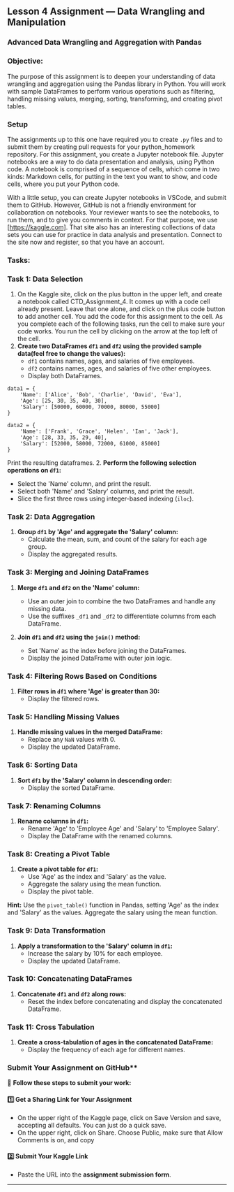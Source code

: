 ## Lesson 4 Assignment — Data Wrangling and Manipulation
### Advanced Data Wrangling and Aggregation with Pandas

### **Objective:**
The purpose of this assignment is to deepen your understanding of data wrangling and aggregation using the Pandas library in Python. You will work with sample DataFrames to perform various operations such as filtering, handling missing values, merging, sorting, transforming, and creating pivot tables.

### **Setup**

The assignments up to this one have required you to create `.py` files and to submit them by creating pull requests for your python_homework repository.  For this assignment, you create a Jupyter notebook file.  Jupyter notebooks are a way to do data presentation and analysis, using Python code.  A notebook is comprised of a sequence of cells, which come in two kinds: Markdown cells, for putting in the text you want to show, and code cells, where you put your Python code.

With a little setup, you can create Jupyter notebooks in VSCode, and submit them to GitHub.  However, GitHub is not a friendly environment for collaboration on notebooks.  Your reviewer wants to see the notebooks, to run them, and to give you comments in context.  For that purpose, we use [https://kaggle.com].  That site also has an interesting collections of data sets you can use for practice in data analysis and presentation.  Connect to the site now and register, so that you have an account.

### **Tasks:**

### **Task 1: Data Selection**
1. On the Kaggle site, click on the plus button in the upper left, and create a notebook called CTD_Assignment_4.  It comes up with a code cell already present.  Leave that one alone, and click on the plus code button to add another cell.  You add the code for this assignment to the cell.  As you complete each of the following tasks, run the cell to make sure your code works.  You run the cell by clicking on the arrow at the top left of the cell.
1. **Create two DataFrames `df1` and `df2` using the provided sample data(feel free to change the values):**
   - `df1` contains names, ages, and salaries of five employees.
   - `df2` contains names, ages, and salaries of five other employees.
   - Display both DataFrames.
   
```
data1 = {
    'Name': ['Alice', 'Bob', 'Charlie', 'David', 'Eva'],
    'Age': [25, 30, 35, 40, 30],
    'Salary': [50000, 60000, 70000, 80000, 55000]
}
```

```
data2 = {
    'Name': ['Frank', 'Grace', 'Helen', 'Ian', 'Jack'],
    'Age': [28, 33, 35, 29, 40],
    'Salary': [52000, 58000, 72000, 61000, 85000]
}

```
Print the resulting dataframes.
2. **Perform the following selection operations on `df1`:**
   - Select the 'Name' column, and print the result.
   - Select both 'Name' and 'Salary' columns, and print the result.
   - Slice the first three rows using integer-based indexing (`iloc`).

### **Task 2: Data Aggregation**
1. **Group `df1` by 'Age' and aggregate the 'Salary' column:**
   - Calculate the mean, sum, and count of the salary for each age group.
   - Display the aggregated results.

### **Task 3: Merging and Joining DataFrames**
1. **Merge `df1` and `df2` on the 'Name' column:**
   - Use an outer join to combine the two DataFrames and handle any missing data.
   - Use the suffixes `_df1` and `_df2` to differentiate columns from each DataFrame.

2. **Join `df1` and `df2` using the `join()` method:**
   - Set 'Name' as the index before joining the DataFrames.
   - Display the joined DataFrame with outer join logic.

### **Task 4: Filtering Rows Based on Conditions**
1. **Filter rows in `df1` where 'Age' is greater than 30:**
   - Display the filtered rows.

### **Task 5: Handling Missing Values**
1. **Handle missing values in the merged DataFrame:**
   - Replace any `NaN` values with 0.
   - Display the updated DataFrame.

### **Task 6: Sorting Data**
1. **Sort `df1` by the 'Salary' column in descending order:**
   - Display the sorted DataFrame.

### **Task 7: Renaming Columns**
1. **Rename columns in `df1`:**
   - Rename 'Age' to 'Employee Age' and 'Salary' to 'Employee Salary'.
   - Display the DataFrame with the renamed columns.

### **Task 8: Creating a Pivot Table**
1. **Create a pivot table for `df1`:**
   - Use 'Age' as the index and 'Salary' as the value.
   - Aggregate the salary using the mean function.
   - Display the pivot table.

**Hint:** Use the `pivot_table()` function in Pandas, setting 'Age' as the index and 'Salary' as the values. Aggregate the salary using the mean function.

### **Task 9: Data Transformation**
1. **Apply a transformation to the 'Salary' column in `df1`:**
   - Increase the salary by 10% for each employee.
   - Display the updated DataFrame.

### **Task 10: Concatenating DataFrames**
1. **Concatenate `df1` and `df2` along rows:**
   - Reset the index before concatenating and display the concatenated DataFrame.

### **Task 11: Cross Tabulation**
1. **Create a cross-tabulation of ages in the concatenated DataFrame:**
   - Display the frequency of each age for different names.

### Submit Your Assignment on GitHub**  

📌 **Follow these steps to submit your work:**  

#### **1️⃣ Get a Sharing Link for Your Assignment**  
- On the upper right of the Kaggle page, click on Save Version and save, accepting all defaults.  You can just do a quick save.
- On the upper right, click on Share.  Choose Public, make sure that Allow Comments is on, and copy 

#### **2️⃣ Submit Your Kaggle Link**  
- Paste the URL into the **assignment submission form**.  

---
